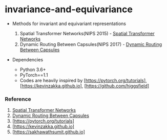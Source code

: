 # invariance-and-equivariance

- Methods for invariant and equivariant representations
  1. Spatial Transformer Networks(NIPS 2015) - [Spatial Transformer Networks]
  2. Dynamic Routing Between Capsules(NIPS 2017) - [Dynamic Routing Between Capsules]
  
- Dependencies
  - Python 3.6+
  - PyTorch==1.1
  - Codes are heavily inspired by [https://pytorch.org/tutorials], [https://kevinzakka.github.io], [https://github.com/higgsfield]

### Reference
1. [Spatial Transformer Networks]
2. [Dynamic Routing Between Capsules]
3. [https://pytorch.org/tutorials]
4. [https://kevinzakka.github.io]
5. [https://sakhawathsumit.github.io]

[Spatial Transformer Networks]: https://papers.nips.cc/paper/5854-spatial-transformer-networks
[Dynamic Routing Between Capsules]: https://papers.nips.cc/paper/6975-dynamic-routing-between-capsules.pdf
[https://pytorch.org/tutorials]: https://pytorch.org/tutorials
[https://kevinzakka.github.io]: https://kevinzakka.github.io/2017/01/10/stn-part1/
[https://github.com/higgsfield]: https://github.com/higgsfield/Capsule-Network-Tutorial
[https://sakhawathsumit.github.io]: https://sakhawathsumit.github.io/sumit.log/2018/11/13/demystify-capsule-network-using-pytorch.html
